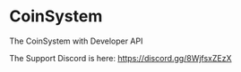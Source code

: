 # CoinSystem
The CoinSystem with Developer API

The Support Discord is here: https://discord.gg/8WjfsxZEzX
